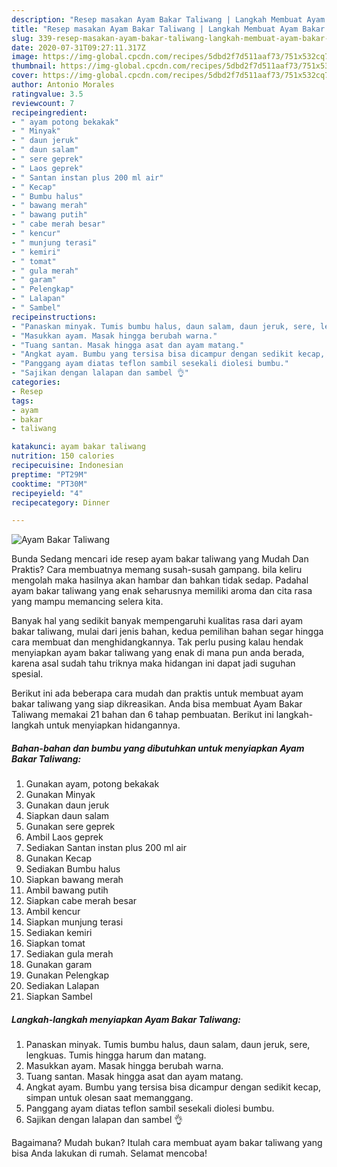 ```yaml
---
description: "Resep masakan Ayam Bakar Taliwang | Langkah Membuat Ayam Bakar Taliwang Yang Enak Dan Mudah"
title: "Resep masakan Ayam Bakar Taliwang | Langkah Membuat Ayam Bakar Taliwang Yang Enak Dan Mudah"
slug: 339-resep-masakan-ayam-bakar-taliwang-langkah-membuat-ayam-bakar-taliwang-yang-enak-dan-mudah
date: 2020-07-31T09:27:11.317Z
image: https://img-global.cpcdn.com/recipes/5dbd2f7d511aaf73/751x532cq70/ayam-bakar-taliwang-foto-resep-utama.jpg
thumbnail: https://img-global.cpcdn.com/recipes/5dbd2f7d511aaf73/751x532cq70/ayam-bakar-taliwang-foto-resep-utama.jpg
cover: https://img-global.cpcdn.com/recipes/5dbd2f7d511aaf73/751x532cq70/ayam-bakar-taliwang-foto-resep-utama.jpg
author: Antonio Morales
ratingvalue: 3.5
reviewcount: 7
recipeingredient:
- " ayam potong bekakak"
- " Minyak"
- " daun jeruk"
- " daun salam"
- " sere geprek"
- " Laos geprek"
- " Santan instan plus 200 ml air"
- " Kecap"
- " Bumbu halus"
- " bawang merah"
- " bawang putih"
- " cabe merah besar"
- " kencur"
- " munjung terasi"
- " kemiri"
- " tomat"
- " gula merah"
- " garam"
- " Pelengkap"
- " Lalapan"
- " Sambel"
recipeinstructions:
- "Panaskan minyak. Tumis bumbu halus, daun salam, daun jeruk, sere, lengkuas. Tumis hingga harum dan matang."
- "Masukkan ayam. Masak hingga berubah warna."
- "Tuang santan. Masak hingga asat dan ayam matang."
- "Angkat ayam. Bumbu yang tersisa bisa dicampur dengan sedikit kecap, simpan untuk olesan saat memanggang."
- "Panggang ayam diatas teflon sambil sesekali diolesi bumbu."
- "Sajikan dengan lalapan dan sambel 👌"
categories:
- Resep
tags:
- ayam
- bakar
- taliwang

katakunci: ayam bakar taliwang 
nutrition: 150 calories
recipecuisine: Indonesian
preptime: "PT29M"
cooktime: "PT30M"
recipeyield: "4"
recipecategory: Dinner

---
```



![Ayam Bakar Taliwang](https://img-global.cpcdn.com/recipes/5dbd2f7d511aaf73/751x532cq70/ayam-bakar-taliwang-foto-resep-utama.jpg)

Bunda Sedang mencari ide resep ayam bakar taliwang yang Mudah Dan Praktis? Cara membuatnya memang susah-susah gampang. bila keliru mengolah maka hasilnya akan hambar dan bahkan tidak sedap. Padahal ayam bakar taliwang yang enak seharusnya memiliki aroma dan cita rasa yang mampu memancing selera kita.



Banyak hal yang sedikit banyak mempengaruhi kualitas rasa dari ayam bakar taliwang, mulai dari jenis bahan, kedua pemilihan bahan segar hingga cara membuat dan menghidangkannya. Tak perlu pusing kalau hendak menyiapkan ayam bakar taliwang yang enak di mana pun anda berada, karena asal sudah tahu triknya maka hidangan ini dapat jadi suguhan spesial.


Berikut ini ada beberapa cara mudah dan praktis untuk membuat ayam bakar taliwang yang siap dikreasikan. Anda bisa membuat Ayam Bakar Taliwang memakai 21 bahan dan 6 tahap pembuatan. Berikut ini langkah-langkah untuk menyiapkan hidangannya.

<!--inarticleads1-->

##### Bahan-bahan dan bumbu yang dibutuhkan untuk menyiapkan Ayam Bakar Taliwang:

1. Gunakan  ayam, potong bekakak
1. Gunakan  Minyak
1. Gunakan  daun jeruk
1. Siapkan  daun salam
1. Gunakan  sere geprek
1. Ambil  Laos geprek
1. Sediakan  Santan instan plus 200 ml air
1. Gunakan  Kecap
1. Sediakan  Bumbu halus
1. Siapkan  bawang merah
1. Ambil  bawang putih
1. Siapkan  cabe merah besar
1. Ambil  kencur
1. Siapkan  munjung terasi
1. Sediakan  kemiri
1. Siapkan  tomat
1. Sediakan  gula merah
1. Gunakan  garam
1. Gunakan  Pelengkap
1. Sediakan  Lalapan
1. Siapkan  Sambel




<!--inarticleads2-->

##### Langkah-langkah menyiapkan Ayam Bakar Taliwang:

1. Panaskan minyak. Tumis bumbu halus, daun salam, daun jeruk, sere, lengkuas. Tumis hingga harum dan matang.
1. Masukkan ayam. Masak hingga berubah warna.
1. Tuang santan. Masak hingga asat dan ayam matang.
1. Angkat ayam. Bumbu yang tersisa bisa dicampur dengan sedikit kecap, simpan untuk olesan saat memanggang.
1. Panggang ayam diatas teflon sambil sesekali diolesi bumbu.
1. Sajikan dengan lalapan dan sambel 👌




Bagaimana? Mudah bukan? Itulah cara membuat ayam bakar taliwang yang bisa Anda lakukan di rumah. Selamat mencoba!
